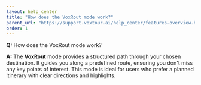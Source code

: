 ```yaml
---
layout: help_center
title: "How does the VoxRout mode work?"
parent_url: "https://support.voxtour.ai/help_center/features-overview.html"
order: 1
---
```


**Q:** How does the VoxRout mode work?

**A:** The **VoxRout** mode provides a structured path through your chosen destination. It guides you along a predefined route, ensuring you don't miss any key points of interest. This mode is ideal for users who prefer a planned itinerary with clear directions and highlights.